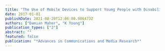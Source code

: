 ```yaml
---
title: "The Use of Mobile Devices to Support Young People with Disabilities"
date: 2017-01-01
publishDate: 2021-08-20T12:06:00.986473Z
authors: ["Damian Maher", "K Young"]
publication_types: ["2"]
abstract: ""
featured: false
publication: "*Advances in Communications and Media Research*"
---
```


